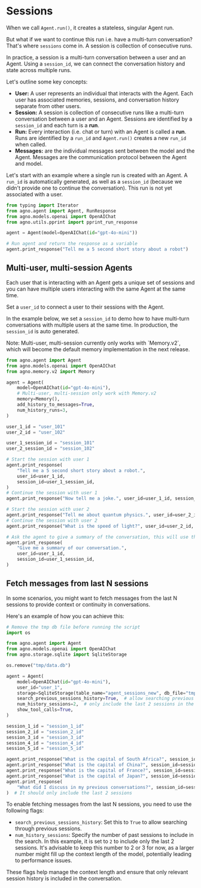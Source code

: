 # Sessions

When we call `Agent.run()`, it creates a stateless, singular Agent run.

But what if we want to continue this run i.e. have a multi-turn conversation? That's where `sessions` come in. A session is collection of consecutive runs.

In practice, a session is a multi-turn conversation between a user and an Agent. Using a `session_id`, we can connect the conversation history and state across multiple runs.

Let's outline some key concepts:

* **User:** A user represents an individual that interacts with the Agent. Each user has associated memories, sessions, and conversation history separate from other users.
* **Session:** A session is collection of consecutive runs like a multi-turn conversation between a user and an Agent. Sessions are identified by a `session_id` and each turn is a **run**.
* **Run:** Every interaction (i.e. chat or turn) with an Agent is called a **run**. Runs are identified by a `run_id` and `Agent.run()` creates a new `run_id` when called.
* **Messages:** are the individual messages sent between the model and the Agent. Messages are the communication protocol between the Agent and model.

Let's start with an example where a single run is created with an Agent. A `run_id` is automatically generated, as well as a `session_id` (because we didn't provide one to continue the conversation). This run is not yet associated with a user.

```python
from typing import Iterator
from agno.agent import Agent, RunResponse
from agno.models.openai import OpenAIChat
from agno.utils.pprint import pprint_run_response

agent = Agent(model=OpenAIChat(id="gpt-4o-mini"))

# Run agent and return the response as a variable
agent.print_response("Tell me a 5 second short story about a robot")
```

## Multi-user, multi-session Agents

Each user that is interacting with an Agent gets a unique set of sessions and you can have multiple users interacting with the same Agent at the same time.

Set a `user_id` to connect a user to their sessions with the Agent.

In the example below, we set a `session_id` to demo how to have multi-turn conversations with multiple users at the same time. In production, the `session_id` is auto generated.

<Note>
  Note: Multi-user, multi-session currently only works with `Memory.v2`, which will become the default memory implementation in the next release.
</Note>

```python
from agno.agent import Agent
from agno.models.openai import OpenAIChat
from agno.memory.v2 import Memory

agent = Agent(
    model=OpenAIChat(id="gpt-4o-mini"),
    # Multi-user, multi-session only work with Memory.v2
    memory=Memory(),
    add_history_to_messages=True,
    num_history_runs=3,
)

user_1_id = "user_101"
user_2_id = "user_102"

user_1_session_id = "session_101"
user_2_session_id = "session_102"

# Start the session with user 1
agent.print_response(
    "Tell me a 5 second short story about a robot.",
    user_id=user_1_id,
    session_id=user_1_session_id,
)
# Continue the session with user 1
agent.print_response("Now tell me a joke.", user_id=user_1_id, session_id=user_1_session_id)

# Start the session with user 2
agent.print_response("Tell me about quantum physics.", user_id=user_2_id, session_id=user_2_session_id)
# Continue the session with user 2
agent.print_response("What is the speed of light?", user_id=user_2_id, session_id=user_2_session_id)

# Ask the agent to give a summary of the conversation, this will use the history from the previous messages
agent.print_response(
    "Give me a summary of our conversation.",
    user_id=user_1_id,
    session_id=user_1_session_id,
)
```

## Fetch messages from last N sessions

In some scenarios, you might want to fetch messages from the last N sessions to provide context or continuity in conversations.

Here's an example of how you can achieve this:

```python
# Remove the tmp db file before running the script
import os

from agno.agent import Agent
from agno.models.openai import OpenAIChat
from agno.storage.sqlite import SqliteStorage

os.remove("tmp/data.db")

agent = Agent(
    model=OpenAIChat(id="gpt-4o-mini"),
    user_id="user_1",
    storage=SqliteStorage(table_name="agent_sessions_new", db_file="tmp/data.db"),
    search_previous_sessions_history=True,  # allow searching previous sessions
    num_history_sessions=2,  # only include the last 2 sessions in the search to avoid context length issues
    show_tool_calls=True,
)

session_1_id = "session_1_id"
session_2_id = "session_2_id"
session_3_id = "session_3_id"
session_4_id = "session_4_id"
session_5_id = "session_5_id"

agent.print_response("What is the capital of South Africa?", session_id=session_1_id)
agent.print_response("What is the capital of China?", session_id=session_2_id)
agent.print_response("What is the capital of France?", session_id=session_3_id)
agent.print_response("What is the capital of Japan?", session_id=session_4_id)
agent.print_response(
    "What did I discuss in my previous conversations?", session_id=session_5_id
)  # It should only include the last 2 sessions
```

<Note>
  To enable fetching messages from the last N sessions, you need to use the following flags:

  * `search_previous_sessions_history`: Set this to `True` to allow searching through previous sessions.
  * `num_history_sessions`: Specify the number of past sessions to include in the search. In this example, it is set to `2` to include only the last 2 sessions.
    It's advisable to keep this number to 2 or 3 for now, as a larger number might fill up the context length of the model, potentially leading to performance issues.

  These flags help manage the context length and ensure that only relevant session history is included in the conversation.
</Note>
